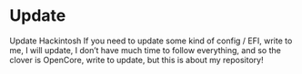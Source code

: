 # Update
Update Hackintosh
If you need to update some kind of config / EFI, write to me, I will update, I don’t have much time to follow everything, and so the clover is OpenCore, write to update, but this is about my repository!
